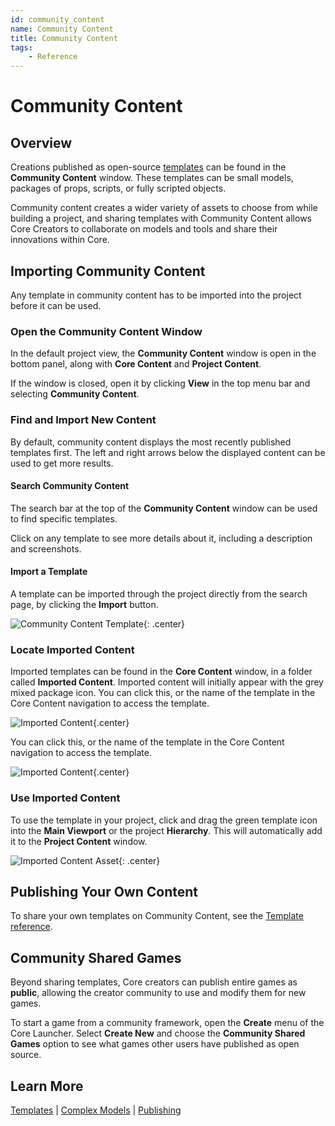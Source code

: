 ```yaml
---
id: community_content
name: Community Content
title: Community Content
tags:
    - Reference
---
```


# Community Content

## Overview

Creations published as open-source [templates](template_reference.md) can be found in the **Community Content** window. These templates can be small models, packages of props, scripts, or fully scripted objects.

Community content creates a wider variety of assets to choose from while building a project, and sharing templates with Community Content allows Core Creators to collaborate on models and tools and share their innovations within Core.

## Importing Community Content

Any template in community content has to be imported into the project before it can be used.

### Open the Community Content Window

In the default project view, the **Community Content** window is open in the bottom panel, along with **Core Content** and **Project Content**.

If the window is closed, open it by clicking **View** in the top menu bar and selecting **Community Content**.

### Find and Import New Content

By default, community content displays the most recently published templates first. The left and right arrows below the displayed content can be used to get more results.

#### Search Community Content

The search bar at the top of the **Community Content** window can be used to find specific templates.

Click on any template to see more details about it, including a description and screenshots.

#### Import a Template

A template can be imported through the project directly from the search page, by clicking the **Import** button.

![Community Content Template](../img/CommunityContent/CommunityContent_FunctionalTwinBed.png){: .center}

### Locate Imported Content

Imported templates can be found in the  **Core Content** window, in a folder called **Imported Content**. Imported content will initially appear with the grey mixed package icon. You can click this, or the name of the template in the Core Content navigation to access the template.

![Imported Content](../img/CommunityContent/CommunityContent_ImportedPackage.png){.center}

You can click this, or the name of the template in the Core Content navigation to access the template.

![Imported Content](../img/CommunityContent/CommunityContent_ImportedTemplateGreen.png){.center}

### Use Imported Content

To use the template in your project, click and drag the green template icon into the **Main Viewport** or the project **Hierarchy**. This will automatically add it to the **Project Content** window.

![Imported Content Asset](../img/getting_started/ProjectContent_importedcontentasset.png "Imported Template Asset"){: .center}

## Publishing Your Own Content

To share your own templates on Community Content, see the [Template reference](template_reference.md).

## Community Shared Games

Beyond sharing templates, Core creators can publish entire games as **public**, allowing the creator community to use and modify them for new games.

To start a game from a community framework, open the **Create** menu of the Core Launcher. Select **Create New** and choose the **Community Shared Games** option to see what games other users have published as open source.

## Learn More

[Templates](template_reference.md) | [Complex Models](modeling_reference.md) | [Publishing](publishing.md)
